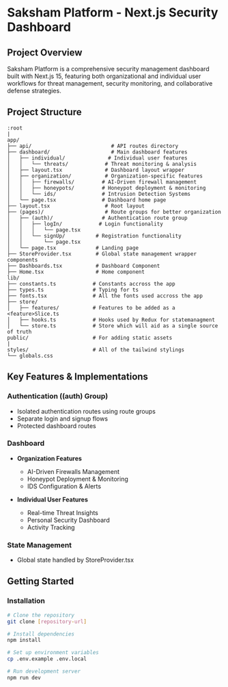 # Saksham Platform - Next.js Security Dashboard

## Project Overview
Saksham Platform is a comprehensive security management dashboard built with Next.js 15, featuring both organizational and individual user workflows for threat management, security monitoring, and collaborative defense strategies.

## Project Structure

```
:root
|
app/
├── api/                          # API routes directory
├── dashboard/                    # Main dashboard features
│   ├── individual/              # Individual user features
│   │   └── threats/            # Threat monitoring & analysis
│   ├── layout.tsx              # Dashboard layout wrapper
│   ├── organization/           # Organization-specific features
│   │   ├── firewalls/         # AI-Driven firewall management
│   │   ├── honeypots/         # Honeypot deployment & monitoring
│   │   └── ids/               # Intrusion Detection Systems
│   └── page.tsx               # Dashboard home page
├── layout.tsx                  # Root layout
├── (pages)/                    # Route groups for better organization
│   ├── (auth)/                # Authentication route group
│   │   ├── logIn/            # Login functionality
│   │   │   └── page.tsx
│   │   └── signUp/          # Registration functionality
│   │       └── page.tsx
│   └── page.tsx             # Landing page
├── StoreProvider.tsx        # Global state management wrapper
components
├── Dashboards.tsx           # Dashboard Component
├── Home.tsx                 # Home component
lib/
├── constants.ts            # Constants accross the app
├── types.ts                # Typing for ts
├── fonts.tsx               # All the fonts used accross the app
├── store/
│   ├── features/           # Features to be added as a <feature>Slice.ts
│   ├── hooks.ts            # Hooks used by Redux for statemanagment 
│   └── store.ts            # Store which will aid as a single source of truth
public/                     # For adding static assets
|
styles/                     # All of the tailwind stylings 
└── globals.css
```

## Key Features & Implementations

### Authentication ((auth) Group)
- Isolated authentication routes using route groups
- Separate login and signup flows
- Protected dashboard routes

### Dashboard
- **Organization Features**
  - AI-Driven Firewalls Management
  - Honeypot Deployment & Monitoring
  - IDS Configuration & Alerts
  
- **Individual User Features**
  - Real-time Threat Insights
  - Personal Security Dashboard
  - Activity Tracking

### State Management
- Global state handled by StoreProvider.tsx

## Getting Started

### Installation
```bash
# Clone the repository
git clone [repository-url]

# Install dependencies
npm install

# Set up environment variables
cp .env.example .env.local

# Run development server
npm run dev
```
